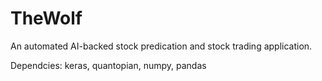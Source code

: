 # TheWolf

An automated AI-backed stock predication and stock trading application. 

Dependcies: keras, quantopian, numpy, pandas
